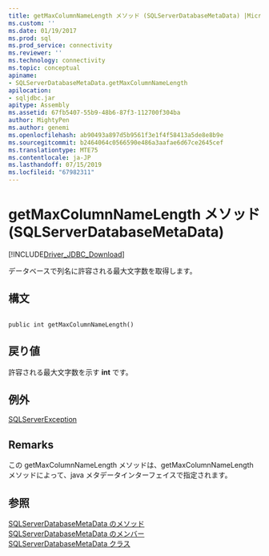 ```yaml
---
title: getMaxColumnNameLength メソッド (SQLServerDatabaseMetaData) |Microsoft Docs
ms.custom: ''
ms.date: 01/19/2017
ms.prod: sql
ms.prod_service: connectivity
ms.reviewer: ''
ms.technology: connectivity
ms.topic: conceptual
apiname:
- SQLServerDatabaseMetaData.getMaxColumnNameLength
apilocation:
- sqljdbc.jar
apitype: Assembly
ms.assetid: 67fb5407-55b9-48b6-87f3-112700f304ba
author: MightyPen
ms.author: genemi
ms.openlocfilehash: ab90493a897d5b9561f3e1f4f58413a5de8e8b9e
ms.sourcegitcommit: b2464064c0566590e486a3aafae6d67ce2645cef
ms.translationtype: MTE75
ms.contentlocale: ja-JP
ms.lasthandoff: 07/15/2019
ms.locfileid: "67982311"
---
```

# <a name="getmaxcolumnnamelength-method-sqlserverdatabasemetadata"></a>getMaxColumnNameLength メソッド (SQLServerDatabaseMetaData)
[!INCLUDE[Driver_JDBC_Download](../../../includes/driver_jdbc_download.md)]

  データベースで列名に許容される最大文字数を取得します。  
  
## <a name="syntax"></a>構文  
  
```  
  
public int getMaxColumnNameLength()  
```  
  
## <a name="return-value"></a>戻り値  
 許容される最大文字数を示す **int** です。  
  
## <a name="exceptions"></a>例外  
 [SQLServerException](../../../connect/jdbc/reference/sqlserverexception-class.md)  
  
## <a name="remarks"></a>Remarks  
 この getMaxColumnNameLength メソッドは、getMaxColumnNameLength メソッドによって、java メタデータインターフェイスで指定されます。  
  
## <a name="see-also"></a>参照  
 [SQLServerDatabaseMetaData のメソッド](../../../connect/jdbc/reference/sqlserverdatabasemetadata-methods.md)   
 [SQLServerDatabaseMetaData のメンバー](../../../connect/jdbc/reference/sqlserverdatabasemetadata-members.md)   
 [SQLServerDatabaseMetaData クラス](../../../connect/jdbc/reference/sqlserverdatabasemetadata-class.md)  
  
  
